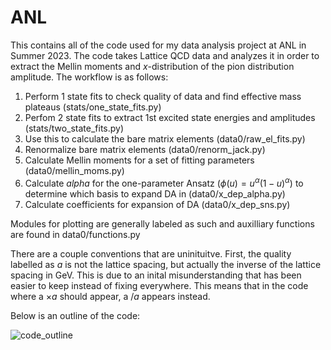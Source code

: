 # ANL

This contains all of the code used for my data analysis project at ANL in Summer 2023. The code takes Lattice QCD data and analyzes it in order to extract the Mellin moments
and $x$-distribution of the pion distribution amplitude. The workflow is as follows:

1) Perform 1 state fits to check quality of data and find effective mass plateaus (stats/one_state_fits.py)
2) Perfom 2 state fits to extract 1st excited state energies and amplitudes (stats/two_state_fits.py)
3) Use this to calculate the bare matrix elements (data0/raw_el_fits.py)
4) Renormalize bare matrix elements (data0/renorm_jack.py)
5) Calculate Mellin moments for a set of fitting parameters (data0/mellin_moms.py)
6) Calculate $alpha$ for the one-parameter Ansatz ($\phi(u)=u^\alpha(1-u)^\alpha$) to determine which basis to expand DA in (data0/x_dep_alpha.py)
7) Calculate coefficients for expansion of DA (data0/x_dep_sns.py)

Modules for plotting are generally labeled as such and auxilliary functions are found in data0/functions.py

There are a couple conventions that are uninituitve. First, the quality labelled as $a$ is not the lattice spacing, but actually the inverse of the lattice spacing
in GeV. This is due to an inital misunderstanding that has been easier to keep instead of fixing everywhere. This means that in the code where a $\times a$ should appear,
a $/a$ appears instead. 

Below is an outline of the code:

![code_outline](https://github.com/bakerem/ANL/assets/96547711/f1e5cd09-384c-40b4-8258-6916747c2e44)
